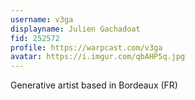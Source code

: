 ```yaml
---
username: v3ga
displayname: Julien Gachadoat
fid: 252572
profile: https://warpcast.com/v3ga
avatar: https://i.imgur.com/qbAHP5q.jpg
---
```

Generative artist based in Bordeaux (FR)  
